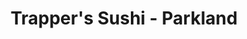 ---
layout: place
title: "Trapper's Sushi - Parkland"
permalink: /washington/parkland/trapper-s-sushi-parkland.html
stateAbbr: WA
stateName: Washington
cityName: Parkland
seo:
  name: "Trapper's Sushi - Parkland"
  type: Restaurant
  links: null
description: "Trapper's Sushi - Parkland serves delicious sushi in Parkland, Washington. Try fresh Japanese dishes for a great dining experience. "
place_id: ChIJtUuWxYcBkVQR78MUcnSaQPw
photos:
  - name: >-
      places/ChIJtUuWxYcBkVQR78MUcnSaQPw/photos/AeeoHcICorxe6i_2lGIuEQXBUqqkMKKFOowIYWdkVXGZmhxUwzQrG4_CpaajVHBOc0jmkTIvVq0di-B7BzgVHbeAVdZsmxxfkLBjH2wRPvLd2ULsSGWW2efWwmVkVlYTagXjyCLsAbx7GqWxczciqdBy1_5NCd_NLGfQducsMM0pOt-doozsizXYHK8ZcU8X9PIt_vIoZkb9HnJt4-_x9sTYNKMyRCwyzrc00AUIxLNrEto0d1v0ZYBtB66axy-gm0ENolwcA2WTuMcfS4CJMLNbmZzVL6bQvegclsKazf3CMQ0RnA
    widthPx: 1849
    heightPx: 1107
    authorAttributions:
      - displayName: Trapper's Sushi - Parkland
        uri: https://maps.google.com/maps/contrib/117554650261128806756
        photoUri: >-
          https://lh3.googleusercontent.com/a-/ALV-UjXNjOePXZ1053Py-XB36OAZNqcvVtgYPEk_pn_-MRDRdTgyOY8=s100-p-k-no-mo
    flagContentUri: >-
      https://www.google.com/local/imagery/report/?cb_client=maps_api_places.places_api&image_key=!1e10!2sAF1QipPmUY5V-QAP6-1SzmYk3fk8SBSMRFa_9PK1n3TG&hl=en-US
    googleMapsUri: >-
      https://www.google.com/maps/place//data=!3m4!1e2!3m2!1sAF1QipPmUY5V-QAP6-1SzmYk3fk8SBSMRFa_9PK1n3TG!2e10!4m2!3m1!1s0x54910187c5964bb5:0xfc409a747214c3ef
  - name: >-
      places/ChIJtUuWxYcBkVQR78MUcnSaQPw/photos/AeeoHcKHIaJRwCFQQVbx6N00woFvn6cTKPAx0-OHoWy_nk5usi5Z6dVYMM1T9FkjAhZK9P9T-TFUZze2QR1Ldx1cVQs_R0kn7cHFUcvzttMOFAt9sCBelPEvu_8xf2RlGpzToKzSz00EbfwJmZUnes87i-UkUhF0hkJvY0wXjUX8Ux-lPMYtrA7ujLhSEArrs2-p2BTySBb5Y3owOvVPTJZeVonaMwc05n9bdpLA6KiqaVZwJago0A9p8d2wP6kaBKYvB0oYhjyC_H8aP5h5l23_PTOjjnyRKuAuRT3POlGKnYjAVw
    widthPx: 1188
    heightPx: 1186
    authorAttributions:
      - displayName: Trapper's Sushi - Parkland
        uri: https://maps.google.com/maps/contrib/117554650261128806756
        photoUri: >-
          https://lh3.googleusercontent.com/a-/ALV-UjXNjOePXZ1053Py-XB36OAZNqcvVtgYPEk_pn_-MRDRdTgyOY8=s100-p-k-no-mo
    flagContentUri: >-
      https://www.google.com/local/imagery/report/?cb_client=maps_api_places.places_api&image_key=!1e10!2sAF1QipMLZ2moWW3nMNNmVuTCCr6_MXzPgbA9BzYHn9KK&hl=en-US
    googleMapsUri: >-
      https://www.google.com/maps/place//data=!3m4!1e2!3m2!1sAF1QipMLZ2moWW3nMNNmVuTCCr6_MXzPgbA9BzYHn9KK!2e10!4m2!3m1!1s0x54910187c5964bb5:0xfc409a747214c3ef
  - name: >-
      places/ChIJtUuWxYcBkVQR78MUcnSaQPw/photos/AeeoHcJj1opAcwhzmDApMr0SMQWoVTJTsv13JkbrK3e0aayhQcFrWcbmLT2okWzLM7dZ5LiFRyWYMOK4doXANfnoMlFeoXlcQ2A32l8UamlY__eFygrmfsnxaF-jJJ5KSrw57reAcya5ROcKdIcXMy11iOiTZwF-cb0oRNdZ0fU0kV-llOqqrG2oW4hw1JsBYCX8n1TZAwWs14LlPKVcUJ_vEhm-xYG-QsNKlfvwuW5VeSUoXyzKrgH1SwoHi1u38Oa6C44vCXazKVpTj3XKxMMxewprnp2sBqvJ_XMP7YdT2dXOsRrAUNIIAm7iiaXGot5gaYys2GDWYRUlvg_p01k9jo5vPAzLmpEbK0EVtVeXetTcv6IoE_MSuOXMjEj5KnvclPhCWAG3vr9F5gqKnsjC_rZBcS2qt5JvTKwu7xMD2BMUiP7ePbsaY8KCbaATEg
    widthPx: 4000
    heightPx: 1868
    authorAttributions:
      - displayName: R Wheelbot
        uri: https://maps.google.com/maps/contrib/117542300053130636416
        photoUri: >-
          https://lh3.googleusercontent.com/a-/ALV-UjXMumCbKVBaagHdFXoX4YZBr_LBVpPdx3UXbBWUP7jeYskxXXLB=s100-p-k-no-mo
    flagContentUri: >-
      https://www.google.com/local/imagery/report/?cb_client=maps_api_places.places_api&image_key=!1e10!2sCIABIhAIN0uGcjmSz2fp2-kADtLi&hl=en-US
    googleMapsUri: >-
      https://www.google.com/maps/place//data=!3m4!1e2!3m2!1sCIABIhAIN0uGcjmSz2fp2-kADtLi!2e10!4m2!3m1!1s0x54910187c5964bb5:0xfc409a747214c3ef
  - name: >-
      places/ChIJtUuWxYcBkVQR78MUcnSaQPw/photos/AeeoHcIaMhucVEfDFakDoG56kSww5ui7cR_RisxiJZD31-cyQ69V7n8rX0uIKn10juzk6ycvk4sxtvfwxPxFvEgLRdsRdC6Fird6hiV-MfnAiebD92h1UU2ZNr6hPn-fFynmpeZmu_lAeOWYxE6LtW5Qk_oZn5iHMie_37BNuPZoAu9x2JRNpGsv_bSEg_JUFribWpfx6Yv-7YnFmZu5cYPn6SL7kQjhPEEprSMO021h1xoXAa_btUgJjLlTyKkt-lznl0GybrT5Cv_vlaWTLMdBI__FD6wBh_YV8FUv43wdX-8QHrJvucNq43s4MiCqVRLPKfGawTFHxpgJxUGYUpJW1dmSl7Hj1SP43FltCeRyrcFnvgCKJ0Sq7rh3Nnm6k0xCu8C4GTbRZCdj9YipmJEIcFcLGN9nT26lMDHJrRx8DnAcOg
    widthPx: 4000
    heightPx: 3000
    authorAttributions:
      - displayName: John Mitch
        uri: https://maps.google.com/maps/contrib/100652943342612354268
        photoUri: >-
          https://lh3.googleusercontent.com/a-/ALV-UjWk4h55LFiDZEDNTHEsLO9G5Yn6_ityJnhS_rxMFS3fpD_SnaBU=s100-p-k-no-mo
    flagContentUri: >-
      https://www.google.com/local/imagery/report/?cb_client=maps_api_places.places_api&image_key=!1e10!2sCIHM0ogKEICAgIDTqNv1Yw&hl=en-US
    googleMapsUri: >-
      https://www.google.com/maps/place//data=!3m4!1e2!3m2!1sCIHM0ogKEICAgIDTqNv1Yw!2e10!4m2!3m1!1s0x54910187c5964bb5:0xfc409a747214c3ef
  - name: >-
      places/ChIJtUuWxYcBkVQR78MUcnSaQPw/photos/AeeoHcILyKOD_u0k1H7B_OWutgTAz2jpsp1Q-QEJPoGsmSkfMPWeUPV8jluc2Q4K74ngEMqRw2iDLEpeZG4fuoEgi2WpzqusAmlh4_UappewqmCmG6qOLdsyaktViMV2MFQGrxWUpbqFysSEG2f9nQ5kgmrAFdt43o3mHSOZqD6H7iWl7EG5XuyBlus5wgU2hQdQIa5vliW50Mj5J6uk72v73-SONy47pjUPnA_mjsAkB4b88KKJgmG60ba0uTR7TUxaoAuffnx1qEUtRq8WTuZpz5aaQ7z7EenVp7xDYNz_ohxYdGZogkrj5dLtT6D4lU2LMbN9j6rHr7sf2d_CDV06KtkUVCqPnofeyAlIDhH6X4fkQdPUzwRVclCJkeWRk97NHPUppMTE8DxxrgvZjIh1emXgtTzkaAbjjcaCOwHCj9HwZ2hv
    widthPx: 4000
    heightPx: 3000
    authorAttributions:
      - displayName: Ashli Giffin
        uri: https://maps.google.com/maps/contrib/100628264273362115010
        photoUri: >-
          https://lh3.googleusercontent.com/a-/ALV-UjWN3iFOM5QFtXjb5oE-rwrzwgDv7hIYA9Ia_yuam4DL8Tr12F-J8Q=s100-p-k-no-mo
    flagContentUri: >-
      https://www.google.com/local/imagery/report/?cb_client=maps_api_places.places_api&image_key=!1e10!2sCIHM0ogKEICAgIDTmY6NxgE&hl=en-US
    googleMapsUri: >-
      https://www.google.com/maps/place//data=!3m4!1e2!3m2!1sCIHM0ogKEICAgIDTmY6NxgE!2e10!4m2!3m1!1s0x54910187c5964bb5:0xfc409a747214c3ef
  - name: >-
      places/ChIJtUuWxYcBkVQR78MUcnSaQPw/photos/AeeoHcID7Uk6OuvHw48s-K-FISIVUO_ODSSfz-ricGToqO1xAkiz66cKac8jb4RJm27lbcbt2hGXvyQ5sUa45GCh-OpTX2m1hVneQj-4SaC_5O-gX5Osc7thFz92MDNx2dfN81U0_ncN-byrsDRUw0jaM90e4DwxhPF9bJXBtGFJeqB0y-J8-SxUB6WoGaFLSqFazEJVQS8aFs0JjfEhKKwVpAREZCMZuMgwlLRnLOsZhWMFSgJOCjsZvfZvZSrqQ1VM8nPAIZTBMO49KnWOqyYPxqvBZKJuw94bMXTrPBGdTEVpqQ67JREx4lKaFSsJ23X49f4rTn0eLAWjRx_2S4DI6YZ2eCMBoIruFPmjw0em7gy0y4mhH2AzAb0JKpNGf1BqGYxRKjB4DM1AUK1j90dMKk0SRIPIi77XRtLOLDOElI4
    widthPx: 3600
    heightPx: 4800
    authorAttributions:
      - displayName: Tuan Le
        uri: https://maps.google.com/maps/contrib/113665011305923576618
        photoUri: >-
          https://lh3.googleusercontent.com/a-/ALV-UjWz0Jw9TeG2sddw9H_ghD6z1hj6cvYlYUSoK4IbDhdg9RFAnjCj=s100-p-k-no-mo
    flagContentUri: >-
      https://www.google.com/local/imagery/report/?cb_client=maps_api_places.places_api&image_key=!1e10!2sCIHM0ogKEICAgID7g8H5Tw&hl=en-US
    googleMapsUri: >-
      https://www.google.com/maps/place//data=!3m4!1e2!3m2!1sCIHM0ogKEICAgID7g8H5Tw!2e10!4m2!3m1!1s0x54910187c5964bb5:0xfc409a747214c3ef
  - name: >-
      places/ChIJtUuWxYcBkVQR78MUcnSaQPw/photos/AeeoHcKy5wZahv90cq4u6jbZut43b9wHZSz5zl-Ndtctc4r7Xk3IS6HeiDfv_BXm2bZeYGM5Z9-HvjOx-gAvRTCxx5-fSVCK44Vs-ar9J6Ijy-79wjWovKvpfgcsmd7kjBCvhG0lNoJ45jaGH8uKqXd2G6wJ4h3WpfSD68mAoZ5mByJUHyVZ-kJhvzex0RGEkVLIX86Lla_8GpwWJMYV_KW9gh8_rOPbsvb8at2jQYA56G0juayFYih-5P9HG0vLpCND6hoC7_nZR0meTQ5Q4-0ileFvcFa6T9OWqqobF2RgDtUmo9mPL0SZcclfJ_Q6oQhi0aB5OV5uR2INBb7VJigWKlpxCves4_u1cRo5vuVzWQBLf2lLXZ3FwJJr2neV1Ebw9cWc0-8W-qHfAJZx1JF93xl5ijU4ZCZmarjTbfd101fb8w
    widthPx: 4032
    heightPx: 3024
    authorAttributions:
      - displayName: Jon Brooks
        uri: https://maps.google.com/maps/contrib/114389403041198937080
        photoUri: >-
          https://lh3.googleusercontent.com/a-/ALV-UjWlsroVtdxUBbjBtMjMWUnLQ_K1FONK4achUeHC_kjX34Hq507zRA=s100-p-k-no-mo
    flagContentUri: >-
      https://www.google.com/local/imagery/report/?cb_client=maps_api_places.places_api&image_key=!1e10!2sCIHM0ogKEICAgICTjq2aHw&hl=en-US
    googleMapsUri: >-
      https://www.google.com/maps/place//data=!3m4!1e2!3m2!1sCIHM0ogKEICAgICTjq2aHw!2e10!4m2!3m1!1s0x54910187c5964bb5:0xfc409a747214c3ef
  - name: >-
      places/ChIJtUuWxYcBkVQR78MUcnSaQPw/photos/AeeoHcLUr7edkvQuF5Al7d_yDWBDpveuwETeb5Kfoq3vCX1MoUQ4yr97HAlv6GAYKg8Nm_WE8xxMq3OM8quu_UwOfvPIrWfcUbQQnQPeZZdfLmn6C5GkLZyPBu-CrECVZmqiwTpA6gGxVg_xo9oWqSaCYlvlH9pFi2Q6VRUGJVS2CgkDrqYuOvOfVm-ZjfkwnVO9ayNnSlOnIkrnH_CBbrMbTSR4qV4zDvNdWThZAazhRNtB9MsPGfzuRLqFiBlD3r21C0xIM3INCNxhMwbRj76Wahp-UahdNqFNrCV_YNvj4OLovNNCYmaYwNodByBpfTe_iqI8GN4Rn0BP12E6FfSjSH0FZE_kXml0sZ0onNHuxInsCi5WnmWjOVZoYLcZ_w02F8m-8L9MTl1O1GhtAA0-7MsOd92g-ar-hX3kqqfqAYdtoVJP
    widthPx: 3600
    heightPx: 4800
    authorAttributions:
      - displayName: Lorena Sanchez
        uri: https://maps.google.com/maps/contrib/117423781821830410477
        photoUri: >-
          https://lh3.googleusercontent.com/a/ACg8ocJb33AIFAGXdSKdiLHbK_Kbbl9lWql5XSRPDDZOc4ODf0PR_g=s100-p-k-no-mo
    flagContentUri: >-
      https://www.google.com/local/imagery/report/?cb_client=maps_api_places.places_api&image_key=!1e10!2sCIHM0ogKEICAgIDT6tKA-QE&hl=en-US
    googleMapsUri: >-
      https://www.google.com/maps/place//data=!3m4!1e2!3m2!1sCIHM0ogKEICAgIDT6tKA-QE!2e10!4m2!3m1!1s0x54910187c5964bb5:0xfc409a747214c3ef
  - name: >-
      places/ChIJtUuWxYcBkVQR78MUcnSaQPw/photos/AeeoHcJzeZv5VRaEV9J0sfYaVYEw_s34r-mA3jAXxBG0HNwLwzMV6MfU4cLVV4AsXz2C4atLn-CQmiuzoZrv7GzmKiBQlUitJjpaPQLvkS6Fg1rEc7i6dPe8soi-7jHnhqBbFS9MDIA6nZyoBKd2ziQF8ad2RWjnEQwGjGuNu-al3nzQRc6PVlO92cCREsKYYCfNDmjXtaU88uZdsbL2rf2rHvfeBIUZ7tMxglyl_d0N9ZdBNYjxggq6JCCWPCyVkL0NENqXNcIL57_i4p-ROBBgH_TNGs5zXQqjZhdG9Xvf8hpzD0U63irkokIiPbHQ0j_UhDd3TeHxnRNWIWihTWPgXw-HdIUyvl8EeQo6h5YjitcQrcSbLHVo-HhIs5Skk5aO7WbvMirI_SxYLC9dG3HCne99QVPGoakmXMVSUqETdKKGiMY
    widthPx: 3000
    heightPx: 4000
    authorAttributions:
      - displayName: Kathy D
        uri: https://maps.google.com/maps/contrib/115083423777979043971
        photoUri: >-
          https://lh3.googleusercontent.com/a-/ALV-UjUDgIv6lrfHExu02Ly2FmDrNPQ-RrnBkVuJD24mOruGEqgjzPYL=s100-p-k-no-mo
    flagContentUri: >-
      https://www.google.com/local/imagery/report/?cb_client=maps_api_places.places_api&image_key=!1e10!2sCIHM0ogKEICAgID93dak6QE&hl=en-US
    googleMapsUri: >-
      https://www.google.com/maps/place//data=!3m4!1e2!3m2!1sCIHM0ogKEICAgID93dak6QE!2e10!4m2!3m1!1s0x54910187c5964bb5:0xfc409a747214c3ef
  - name: >-
      places/ChIJtUuWxYcBkVQR78MUcnSaQPw/photos/AeeoHcJ3zNVdJWPWh29ZuGfgVVZTdsurV8yr0Qj9mcqg5k8WeXgTHI3SJD3QvF_ipI0aJQUHv7UkIEluKu2lKqlMi4vFzexmeEA-lBvl-v5SfpIc3o_46CXaVGPKmDQtfWoc759R5LTQEJsHm1QjM298hsn6-JbNHJTkduKK8CpEuMBp757sEqwKnHCjLvWgt8c3IqiKLqCZuV0zYjpsAjgEHbjqUQwIM_CuxewSaQuSMs4ocdyrukd8387zLr1vuRU2-GZ38UUKaPhTgy8ZUCGWAmKkREd-fe8vYlJqAWm6wFhfsswQYVMi2uT1AcvaQFgZby0VA3Ffy8LkCWIkmwQS_617evrrRqbTfbIAuMOBISzGLk-EWTQBE7HtbJ9Klm1E5ZIL2Z0gHDXii7f_-etNU0y3_95C83GMrOhxTmwGWPMxv7i0
    widthPx: 1036
    heightPx: 2048
    authorAttributions:
      - displayName: Terry Huff
        uri: https://maps.google.com/maps/contrib/105513305025051320422
        photoUri: >-
          https://lh3.googleusercontent.com/a-/ALV-UjXu087hOv1taFCicM1oNw8jqBrsQON6evy5BvaDZmtJIx_gFA4=s100-p-k-no-mo
    flagContentUri: >-
      https://www.google.com/local/imagery/report/?cb_client=maps_api_places.places_api&image_key=!1e10!2sCIHM0ogKEICAgIDWybLb7AE&hl=en-US
    googleMapsUri: >-
      https://www.google.com/maps/place//data=!3m4!1e2!3m2!1sCIHM0ogKEICAgIDWybLb7AE!2e10!4m2!3m1!1s0x54910187c5964bb5:0xfc409a747214c3ef
address: '323 Garfield St S #101, Parkland, WA 98444, USA'
street: '323 Garfield St S #101'
city: Parkland
state: WA
zip: '98444'
country: USA
neighborhood: null
latitude: '47.146282'
longitude: '-122.436819'
accessibility_options:
  wheelchairAccessibleParking: true
  wheelchairAccessibleEntrance: true
  wheelchairAccessibleRestroom: true
  wheelchairAccessibleSeating: true
business_status: OPERATIONAL
name: Trapper's Sushi - Parkland
google_maps_links:
  directionsUri: >-
    https://www.google.com/maps/dir//''/data=!4m7!4m6!1m1!4e2!1m2!1m1!1s0x54910187c5964bb5:0xfc409a747214c3ef!3e0
  placeUri: https://maps.google.com/?cid=18176697920988169199
  writeAReviewUri: >-
    https://www.google.com/maps/place//data=!4m3!3m2!1s0x54910187c5964bb5:0xfc409a747214c3ef!12e1
  reviewsUri: >-
    https://www.google.com/maps/place//data=!4m4!3m3!1s0x54910187c5964bb5:0xfc409a747214c3ef!9m1!1b1
  photosUri: >-
    https://www.google.com/maps/place//data=!4m3!3m2!1s0x54910187c5964bb5:0xfc409a747214c3ef!10e5
primary_type: Sushi Restaurant
opening_hours:
  regular: null
  current: null
secondary_opening_hours:
  regular:
    weekdayDescriptions: null
    type: null
  current:
    weekdayDescriptions: null
    type: null
phone: null
price_level: null
price_range: null
rating: null
rating_count: 0
website: null
reviews: null
parking_options: null
payment_options: null
allow_dogs: null
curbside_pickup: null
delivery: null
dine_in: null
good_for_children: null
good_for_groups: null
good_for_sports: null
live_music: null
menu_for_children: null
outdoor_seating: null
reservable: null
restroom: null
serves_beer: null
serves_breakfast: null
serves_brunch: null
serves_cocktails: null
serves_coffee: null
serves_dinner: null
serves_dessert: null
serves_lunch: null
serves_vegetarian_food: null
serves_wine: null
takeout: null
update_category: essentials
summary: null

---